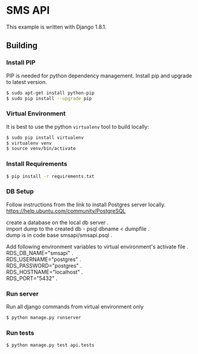 # SMS API

This example is written with Django 1.8.1.

## Building
### Install PIP
PIP is needed for python dependency management. Install pip and upgrade to latest version.
```sh
$ sudo apt-get install python-pip
$ sudo pip install --upgrade pip
```

### Virtual Environment
It is best to use the python `virtualenv` tool to build locally:

```sh
$ sudo pip install virtualenv
$ virtualenv venv
$ source venv/bin/activate
```
### Install Requirements
```sh
$ pip install -r requirements.txt
```
### DB Setup
Follow instructions from the link to install Postgres server locally.
https://help.ubuntu.com/community/PostgreSQL

create a database on the local db server .   
import dump to the created db - psql dbname < dumpfile .   
dump is in code base smsapi/smsapi.psql . 

Add following environment variables to virtual environment's activate file .   
RDS_DB_NAME="smsapi" .  
RDS_USERNAME="postgres" .   
RDS_PASSWORD="postgres" .   
RDS_HOSTNAME="localhost" .   
RDS_PORT="5432" .   

### Run server
Run all django commands from virtual environment only  
```sh
$ python manage.py runserver
```

### Run tests
```sh
$ python manage.py test api.tests
```

